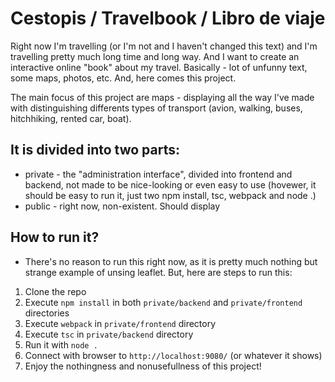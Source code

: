 # Cestopis / Travelbook / Libro de viaje

Right now I'm travelling (or I'm not and I haven't changed this text) and I'm travelling pretty much long time and long way. And I want to create an interactive online "book" about my travel. Basically - lot of unfunny text, some maps, photos, etc. And, here comes this project. 

The main focus of this project are maps - displaying all the way I've made with distinguishing differents types of transport (avion, walking, buses, hitchhiking, rented car, boat). 

## It is divided into two parts:
* private - the "administration interface", divided into frontend and backend, not made to be nice-looking or even easy to use (hovewer, it should be easy to run it, just two npm install, tsc, webpack and node .)
* public - right now, non-existent. Should display 

## How to run it?

* There's no reason to run this right now, as it is pretty much nothing but strange example of unsing leaflet. But, here are steps to run this:
1. Clone the repo
2. Execute `npm install` in both `private/backend` and `private/frontend` directories
3. Execute `webpack` in `private/frontend` directory
4. Execute `tsc` in `private/backend` directory
5. Run it with `node .`
6. Connect with browser to `http://localhost:9080/` (or whatever it shows)
7. Enjoy the nothingness and nonusefullness of this project!
